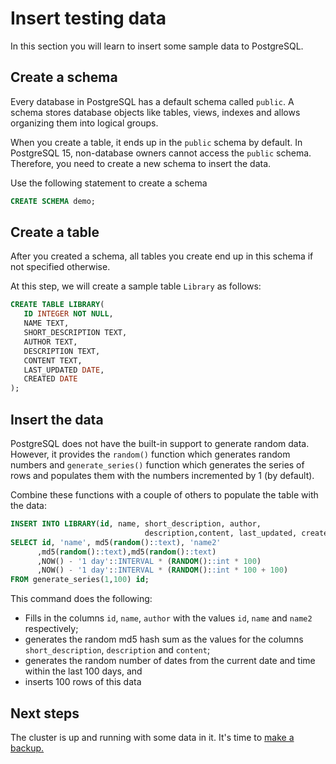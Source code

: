 # Insert testing data

In this section you will learn to insert some sample data to PostgreSQL.

## Create a schema

Every database in PostgreSQL has a default schema called `public`. A schema stores database objects like tables, views, indexes and allows organizing them into logical groups. 

When you create a table, it ends up in the `public` schema by default. In PostgreSQL 15, non-database owners cannot access the `public` schema. Therefore, you need to create a new schema to insert the data.

Use the following statement to create a schema

```sql
CREATE SCHEMA demo;
```

## Create a table

After you created a schema, all tables you create end up in this schema if not specified otherwise.

At this step, we will create a sample table `Library` as follows:

```sql
CREATE TABLE LIBRARY(
   ID INTEGER NOT NULL,
   NAME TEXT,
   SHORT_DESCRIPTION TEXT,
   AUTHOR TEXT,
   DESCRIPTION TEXT,
   CONTENT TEXT,
   LAST_UPDATED DATE,
   CREATED DATE
);
```

## Insert the data

PostgreSQL does not have the built-in support to generate random data. However, it provides the `random()` function which generates random numbers and `generate_series()` function which generates the series of rows and populates them with the numbers incremented by 1 (by default).

Combine these functions with a couple of others to populate the table with the data:

```sql
INSERT INTO LIBRARY(id, name, short_description, author,
                              description,content, last_updated, created)
SELECT id, 'name', md5(random()::text), 'name2'
      ,md5(random()::text),md5(random()::text)
      ,NOW() - '1 day'::INTERVAL * (RANDOM()::int * 100)
      ,NOW() - '1 day'::INTERVAL * (RANDOM()::int * 100 + 100)
FROM generate_series(1,100) id;
```

This command does the following:

* Fills in the columns `id`, `name`, `author` with the values `id`, `name` and `name2` respectively;
* generates the random md5 hash sum as the values for the columns `short_description`, `description` and `content`;
* generates the random number of dates from the current date and time within the last 100 days, and
* inserts 100 rows of this data


## Next steps

The cluster is up and running with some data in it. It's time to [make a backup.](backups.md)